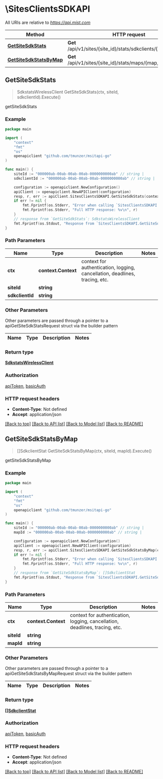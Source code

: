 # \SitesClientsSDKAPI

All URIs are relative to *https://api.mist.com*

Method | HTTP request | Description
------------- | ------------- | -------------
[**GetSiteSdkStats**](SitesClientsSDKAPI.md#GetSiteSdkStats) | **Get** /api/v1/sites/{site_id}/stats/sdkclients/{sdkclient_id} | getSiteSdkStats
[**GetSiteSdkStatsByMap**](SitesClientsSDKAPI.md#GetSiteSdkStatsByMap) | **Get** /api/v1/sites/{site_id}/stats/maps/{map_id}/sdkclients | getSiteSdkStatsByMap



## GetSiteSdkStats

> SdkstatsWirelessClient GetSiteSdkStats(ctx, siteId, sdkclientId).Execute()

getSiteSdkStats



### Example

```go
package main

import (
	"context"
	"fmt"
	"os"
	openapiclient "github.com/tmunzer/msitapi-go"
)

func main() {
	siteId := "000000ab-00ab-00ab-00ab-0000000000ab" // string | 
	sdkclientId := "000000ab-00ab-00ab-00ab-0000000000ab" // string | 

	configuration := openapiclient.NewConfiguration()
	apiClient := openapiclient.NewAPIClient(configuration)
	resp, r, err := apiClient.SitesClientsSDKAPI.GetSiteSdkStats(context.Background(), siteId, sdkclientId).Execute()
	if err != nil {
		fmt.Fprintf(os.Stderr, "Error when calling `SitesClientsSDKAPI.GetSiteSdkStats``: %v\n", err)
		fmt.Fprintf(os.Stderr, "Full HTTP response: %v\n", r)
	}
	// response from `GetSiteSdkStats`: SdkstatsWirelessClient
	fmt.Fprintf(os.Stdout, "Response from `SitesClientsSDKAPI.GetSiteSdkStats`: %v\n", resp)
}
```

### Path Parameters


Name | Type | Description  | Notes
------------- | ------------- | ------------- | -------------
**ctx** | **context.Context** | context for authentication, logging, cancellation, deadlines, tracing, etc.
**siteId** | **string** |  | 
**sdkclientId** | **string** |  | 

### Other Parameters

Other parameters are passed through a pointer to a apiGetSiteSdkStatsRequest struct via the builder pattern


Name | Type | Description  | Notes
------------- | ------------- | ------------- | -------------



### Return type

[**SdkstatsWirelessClient**](SdkstatsWirelessClient.md)

### Authorization

[apiToken](../README.md#apiToken), [basicAuth](../README.md#basicAuth)

### HTTP request headers

- **Content-Type**: Not defined
- **Accept**: application/json

[[Back to top]](#) [[Back to API list]](../README.md#documentation-for-api-endpoints)
[[Back to Model list]](../README.md#documentation-for-models)
[[Back to README]](../README.md)


## GetSiteSdkStatsByMap

> []SdkclientStat GetSiteSdkStatsByMap(ctx, siteId, mapId).Execute()

getSiteSdkStatsByMap



### Example

```go
package main

import (
	"context"
	"fmt"
	"os"
	openapiclient "github.com/tmunzer/msitapi-go"
)

func main() {
	siteId := "000000ab-00ab-00ab-00ab-0000000000ab" // string | 
	mapId := "000000ab-00ab-00ab-00ab-0000000000ab" // string | 

	configuration := openapiclient.NewConfiguration()
	apiClient := openapiclient.NewAPIClient(configuration)
	resp, r, err := apiClient.SitesClientsSDKAPI.GetSiteSdkStatsByMap(context.Background(), siteId, mapId).Execute()
	if err != nil {
		fmt.Fprintf(os.Stderr, "Error when calling `SitesClientsSDKAPI.GetSiteSdkStatsByMap``: %v\n", err)
		fmt.Fprintf(os.Stderr, "Full HTTP response: %v\n", r)
	}
	// response from `GetSiteSdkStatsByMap`: []SdkclientStat
	fmt.Fprintf(os.Stdout, "Response from `SitesClientsSDKAPI.GetSiteSdkStatsByMap`: %v\n", resp)
}
```

### Path Parameters


Name | Type | Description  | Notes
------------- | ------------- | ------------- | -------------
**ctx** | **context.Context** | context for authentication, logging, cancellation, deadlines, tracing, etc.
**siteId** | **string** |  | 
**mapId** | **string** |  | 

### Other Parameters

Other parameters are passed through a pointer to a apiGetSiteSdkStatsByMapRequest struct via the builder pattern


Name | Type | Description  | Notes
------------- | ------------- | ------------- | -------------



### Return type

[**[]SdkclientStat**](SdkclientStat.md)

### Authorization

[apiToken](../README.md#apiToken), [basicAuth](../README.md#basicAuth)

### HTTP request headers

- **Content-Type**: Not defined
- **Accept**: application/json

[[Back to top]](#) [[Back to API list]](../README.md#documentation-for-api-endpoints)
[[Back to Model list]](../README.md#documentation-for-models)
[[Back to README]](../README.md)


